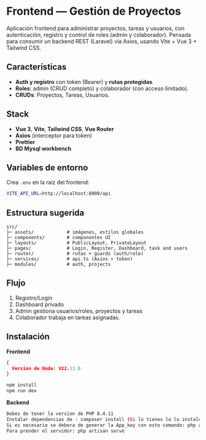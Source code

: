 # Frontend — Gestión de Proyectos

Aplicación frontend para administrar proyectos, tareas y usuarios, con autenticación, registro y control de roles (admin y colaborador). Pensada para consumir un backend REST (Laravel) vía Axios, usando Vite + Vue 3 + Tailwind CSS.

## Características
- **Auth y registro** con token (Bearer) y **rutas protegidas**.
- **Roles**: admin (CRUD completo) y colaborador (con acceso limitado).
- **CRUDs**: Proyectos, Tareas, Usuarios.

## Stack
- **Vue 3**, **Vite**, **Tailwind CSS**, **Vue Router**
- **Axios** (interceptor para token)
- **Prettier**
- **BD Mysql workbench**

## Variables de entorno
Crea `.env` en la raíz del frontend:
```bash
VITE_API_URL=http://localhost:8000/api
```

## Estructura sugerida
```
src/
├─ assets/            # imágenes, estilos globales
├─ components/        # componentes UI
├─ layouts/           # PublicLayout, PrivateLayout
├─ pages/             # Login, Register, Dashboard, task and users
├─ router/            # rutas + guards (auth/role)
├─ services/          # api.ts (Axios + token)
├─ modules/           # auth, projects

```

## Flujo
1) Registro/Login
2) Dashboard privado
3) Admin gestiona usuarios/roles, proyectos y tareas
4) Colaborador trabaja en tareas asignadas.

## Instalación
**Frontend**
```json
{
  Version de Node: V22.13.0
}
```
```bash
npm install
npm run dev
```
**Backend**

```bash
Debes de tener la version de PHP 8.4.11
Instalar dependencias de : composer install (Si lo tienes lo lo instales)
Si es necesario se debera de generar la App_key con este comando: php artisan key:generate
Para prender el servidor: php artisan serve

```



